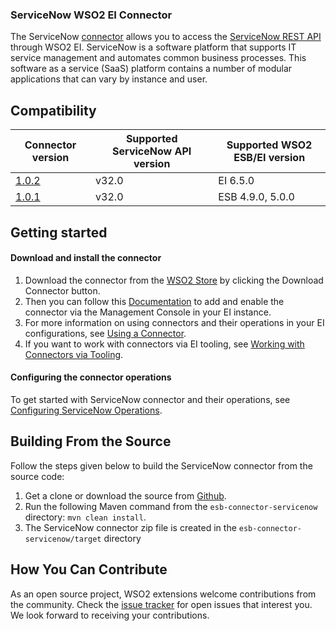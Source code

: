 ### ServiceNow WSO2 EI Connector

The ServiceNow [connector](https://docs.wso2.com/display/EI650/Working+with+Connectors) allows you to access the [ServiceNow REST API](https://developer.servicenow.com/app.do#!/rest_api_doc?v=madrid&id=c_TableAPI) through WSO2 EI. ServiceNow is a software platform that supports IT service management and automates common business processes. This software as a service (SaaS) platform contains a number of modular applications that can vary by instance and user.
## Compatibility

| Connector version | Supported ServiceNow API version | Supported WSO2 ESB/EI version |
| ------------- | ------------- | ------------- |
| [1.0.2](https://github.com/wso2-extensions/esb-connector-servicenow/tree/org.wso2.carbon.connector.servicenow-1.0.2) | v32.0 | EI 6.5.0 |
| [1.0.1](https://github.com/wso2-extensions/esb-connector-servicenow/tree/org.wso2.carbon.connector.servicenow-1.0.1) | v32.0 | ESB 4.9.0, 5.0.0 |

## Getting started

#### Download and install the connector

1. Download the connector from the [WSO2 Store](https://store.wso2.com/store/assets/esbconnector/details/74999163-6706-41f6-a564-61479b99918f) by clicking the Download Connector button.
2. Then you can follow this [Documentation](https://docs.wso2.com/display/EI650/Working+with+Connectors+via+the+Management+Console) to add and enable the connector via the Management Console in your EI instance.
3. For more information on using connectors and their operations in your EI configurations, see [Using a Connector](https://docs.wso2.com/display/EI650/Using+a+Connector).
4. If you want to work with connectors via EI tooling, see [Working with Connectors via Tooling](https://docs.wso2.com/display/EI650/Working+with+Connectors+via+Tooling).

#### Configuring the connector operations

To get started with ServiceNow connector and their operations, see [Configuring ServiceNow Operations](docs/config.md).


## Building From the Source

Follow the steps given below to build the ServiceNow connector from the source code:

1. Get a clone or download the source from [Github](https://github.com/wso2-extensions/esb-connector-servicenow).
2. Run the following Maven command from the `esb-connector-servicenow` directory: `mvn clean install`.
3. The ServiceNow connector zip file is created in the `esb-connector-servicenow/target` directory

## How You Can Contribute

As an open source project, WSO2 extensions welcome contributions from the community.
Check the [issue tracker](https://github.com/wso2-extensions/esb-connector-servicenow/issues) for open issues that interest you. We look forward to receiving your contributions.

